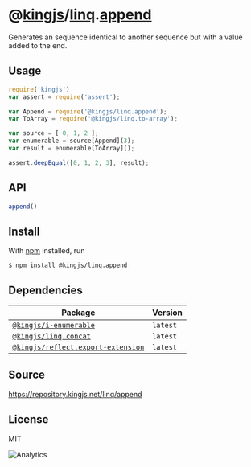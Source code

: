 # @[kingjs][@kingjs]/[linq][ns0].[append][ns1]
Generates an sequence identical to another  sequence but with a value added to the end.
## Usage
```js
require('kingjs')
var assert = require('assert');

var Append = require('@kingjs/linq.append');
var ToArray = require('@kingjs/linq.to-array');

var source = [ 0, 1, 2 ];
var enumerable = source[Append](3);
var result = enumerable[ToArray]();

assert.deepEqual([0, 1, 2, 3], result);
```

## API
```ts
append()
```




## Install
With [npm](https://npmjs.org/) installed, run
```
$ npm install @kingjs/linq.append
```
## Dependencies
|Package|Version|
|---|---|
|[`@kingjs/i-enumerable`](https://www.npmjs.com/package/@kingjs/i-enumerable)|`latest`|
|[`@kingjs/linq.concat`](https://www.npmjs.com/package/@kingjs/linq.concat)|`latest`|
|[`@kingjs/reflect.export-extension`](https://www.npmjs.com/package/@kingjs/reflect.export-extension)|`latest`|
## Source
https://repository.kingjs.net/linq/append
## License
MIT

![Analytics](https://analytics.kingjs.net/linq/append)

[@kingjs]: https://www.npmjs.com/package/kingjs
[ns0]: https://www.npmjs.com/package/@kingjs/linq
[ns1]: https://www.npmjs.com/package/@kingjs/linq.append
